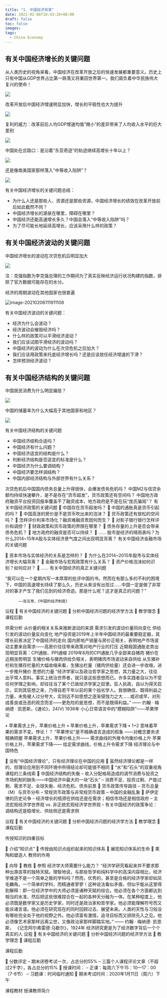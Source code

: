 ```yaml
---
title: "1. 中国经济背景"
date: 2021-02-06T10:43:26+08:00
draft: false
toc: false
images:
tags:
  - China Economy
---
```


## 有关中国经济增长的关键问题

从人类历史的视角来看，中国经济在改革开放之后的快速发展都重要意义。历史上只有中国从GDP世界占比第一跌落又将重回世界第一。我们肩负着中华民族伟大复兴的使命！

![](https://cdn.jsdelivr.net/gh/henrywu97/FigBed/Figs/20210206104851.png)

改革开放后中国经济增速明显加快，增长的平稳性也大为提升

![](https://cdn.jsdelivr.net/gh/henrywu97/FigBed/Figs/20210206105241.png)

复利的威力：改革前后人均GDP增速均值“微小”的差异带来了人均收入水平的巨大差别

![](https://cdn.jsdelivr.net/gh/henrywu97/FigBed/Figs/20210206105244.png)

中国处在岔路口：是沿着“东亚奇迹”的轨迹继续高增长十年以上？

![](https://cdn.jsdelivr.net/gh/henrywu97/FigBed/Figs/20210206105533.png)

还是像南美国家那样落入“中等收入陷阱”？

![](https://cdn.jsdelivr.net/gh/henrywu97/FigBed/Figs/20210206105626.png)

有关中国经济增长的关键问题总结：

- 为什么人还是那些人、资源还是那些资源，中国经济增长的绩效在改革开放前后如此截然不同？
- 中国经济增长的源泉在哪里，障碍在哪里？
- 中国经济还能高速增长多久？中国会落入“中等收入陷阱”吗？
- 为了尽可能长地延续高增长，应该采用什么样的政策？

## 有关中国经济波动的关键问题

中国经济增长的波动在次贷危机后明显加大

![](https://cdn.jsdelivr.net/gh/henrywu97/FigBed/Figs/20210206111613.png)

注：克强指数为李克强总理的工作期间为了真实反映经济运行状况构建的指数，排除了官方数据可能存在的水分。

经济的周期波动在其他国家也很普遍

![image-20210206111911108](https://cdn.jsdelivr.net/gh/henrywu97/FigBed/Figs/20210206111916.png)

有关中国经济波动的关键问题：

- 经济为什么会波动？
- 经济波动会摧毁经济吗？
- 什么样的政策可以平滑经济波动？
- 我们应该试图平滑经济的波动吗？
- 中国经济的波动为什么在次贷危机之后加大？
- 我们应该用政策来托底经济增长吗？还是应该放任经济增速的下滑？
- 怎样预测经济波动？

## 有关中国经济结构的关键问题

中国居民消费为什么明显偏低？

![](https://cdn.jsdelivr.net/gh/henrywu97/FigBed/Figs/20210206113327.png)

中国的储蓄率为什么大幅高于其他国家和地区？

![](https://cdn.jsdelivr.net/gh/henrywu97/FigBed/Figs/20210206113347.png)

有关中国经济结构的关键问题

- 中国经济结构合适吗？
- 中国经济有什么问题？
- 中国经济适宜的结构是什么？
- 判断经济结构是否适宜的标准是什么？
- 中国经济为什么要调结构？
- 中国经济要怎样调结构？
- 中国内部经济结构与外部世界有什么关系？

次贷危机后中国国内债务总量上升得很快，会爆发债务危机吗？
中国M2与信贷余额均持续快速攀升，是不是存在“货币超发”，货币政策还有空间吗？
中国地方政府融资平台投资回报率覆盖不了融资成本，地方政府是不是在玩“庞氏骗局”？
有关中国经济政策的关键问题
	中国存在货币超发吗？
	中国的通胀真是货币引起的吗？
	中国高涨的房价是不是货币吹出来的泡沫？
	货币政策还有放松的空间吗？
	怎样评价利率市场化？融资难融资贵因何而生？
	对影子银行银行怎样评价和调控？
	财政政策和货币政策的界限在哪里？
	债务存量的上升是否会带来债务危机？
	地方政府的融资是否可以持续？
	……
股市是经济的晴雨表吗？为什么2014~15年A股与实体经济景气度之间出现明显背离？
有关中国经济金融市场的关键问题

	资本市场与实体经济的关系是怎样的？
	为什么在2014~2015年股市与实体经济增长大幅背离？
	金融市场与宏观政策有什么关系？
	资产价格泡沫如何识别？如何应对？
	……
有关中国经济的真正关键问题

“我可以在一个星期内写一本厚厚的批评中国的书。然而在有那么多的不利的困境下，中国的高速增长持续了那么久，历史从来没有出现过……中国一定是做了非常对的事才产生了我们见到的经济奇迹。那是什么呢？这才是真正的问题？”
	
	      ——张五常，《中国的经济制度》
议程
	有关中国经济的关键问题
	分析中国经济问题的经济学方法
	教学理念
	课程后勤


供需分析
从价量的相关关系来推断波动的来源
需求引发的波动价量同向变化
供给引发的波动价量反向变化
地产投资是2019年上半年中国经济的最重要稳定器，其增长前景决定了中国经济的走向
国内房地产销量与房价正相关，表明地产市场波动主要来自需求——高房价往往带来政策对地产行业的打压
近期我国通胀走势出现明显背离：CPI通胀、PPI通缩
2019年8月的CPI通胀几乎全部来自猪肉
猪价在近期涨势明显
生猪价格与猪肉供给负相关，表明猪肉市场波动来自供给
从生猪补栏和生猪存栏量的大幅收缩来看，生猪出栏量（猪肉供给量）还会进一步收缩，进一步推升猪价
思想的力量
“经济学家以及政治哲学家之思想，其力量之大，往往出乎常人意料。事实上统治世界者，就只是这些思想而已。许多实践者自以为不受任何学理之影响，却往往当了某个已故经济学家之奴隶。狂人执政，自以为得天启示，实则其狂想之来，乃得自若干年以前的某个拙劣学人。我很确信，既得利益之力量，未免被人过分夸大，实则远不如思想之逐渐侵蚀力之大……或迟或早，对形成善良或丑恶的观念而言——更危险的是思想，而不是既得利益。”
—— 约翰 · 梅纳德 · 凯恩斯，《通论》，24(V)
        1936年
小心日常语言中的“模糊陷阱”——苹果悖论

•	苹果需求上升，苹果价格上升
•	苹果价格上升，苹果需求下降
•	1+2 意味着苹果的需求不变。悖论！？
“苹果悖论”是不精确语言造成的假象
——对概念要务求精确把握
苹果需求上升，苹果价格上升——
需求曲线的外推令均衡价格上升
苹果价格上升，苹果需求下降——     给定需求曲线，价格上升令需求下降
经济理论与中国特色

	没有“中国经济理论”，只有经济理论在中国的应用
	虽然经济理论都是一样的，但理论应用到不同环境中所得结论却可能很不相同
	“水”和“石头”的双重视角
课程的三条线索
	中国经济结构的失衡
–	收入分配格局造成的调节消费与投资之市场机制的缺失——中国经济中最大的一块“石头”
–	消费不足、投资过剩、产能过剩、需求不足、全球失衡、经济危机、债务前景
	货币政策传导路径
–	货币总量（M）与货币分布
–	常规货币政策与非常规货币政策
–	中国的金融乱象
	萨伊定律的历史论争
–	经济增长的瓶颈在供给还是在需求；相信市场还是相信政府
–	主流宏观经济学世界观 vs. 非正统宏观经济学世界观
–	有关中国经济的政策争论：调结构还是稳增长、供给侧还是需求侧

议程
	有关中国经济的关键问题
	分析中国经济问题的经济学方法
	教学理念
	课程后勤


传授知识的四重目标

	介绍“知识点”
	传授由知识点组织起来的知识体系
	展现知识体系的生命
	熏陶和塑造人
教师的作用

	向导
	教练
	参照
经济学大师需要什么能力？
“经济学研究看起来并不要求那种出类拔萃的独特天赋。理智地说，与那些哲学和纯科学中的高深内容相比，经济学难道不是一个简单之极的学科吗？然而，优秀的，甚至是合格的经济学家却如凤毛麟角。一个简单的学科，而精通者寥寥！这种说法看似矛盾，但似乎能从这里得到解释：即一位经济学中的大师必须是诸种天赋的综合。他必须在各个方面都达到相当的水准，然后把这些很难捏合在一起的各种天分融为一体。在某种程度上，他必须既是数学家又是历史学家，同时还是政治家和哲学家。他必须能理解符号而又能诉诸言语。他必须在研究现在的同时回顾过去、展望未来。人类的天性与习俗没有哪些完全处于他的视野之外。他必须富有激情，追寻目标而又排除先入之见。他必须像艺术家那样远离尘世，又像政治家那样脚踏实地。”
         —— 约翰 · 梅纳德· 凯恩斯，
	   《记念阿尔弗雷德·马歇尔》，1924年
经济研究更是为了经济数字背后一个个真实的人
议程
	有关中国经济的关键问题
	分析中国经济问题的经济学方法
	教学理念
	课程后勤


课程后勤

	分数评定
–	期末闭卷考试一次，占总分的55%
–	三篇个人课程评论文章（不超过2千字），各占总分的15%
	授课时间：
–	正课：每周六下午15：10—17：00（7-8节）
–	习题课：时间临时通知
	期末考试时间：2020年1月11日（周六）下午

课程教材
授课教师简介
